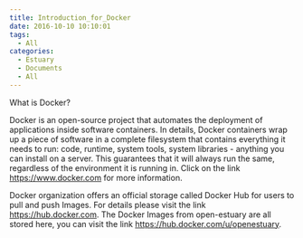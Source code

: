 ```yaml
---
title: Introduction_for_Docker
date: 2016-10-10 10:10:01
tags:
  - All
categories:
  - Estuary
  - Documents
  - All
---
```

What is Docker?

<!--more-->
Docker is an open-source project that automates the deployment of applications inside software containers. In details, Docker containers wrap up a piece of software in a complete filesystem that contains everything it needs to run: code, runtime, system tools, system libraries - anything you can install on a server. This guarantees that it will always run the same, regardless of the environment it is running in. Click on the link https://www.docker.com for more information.

Docker organization offers an official storage called Docker Hub for users to pull and push Images. For details please visit the link https://hub.docker.com. The Docker Images from open-estuary are all stored here, you can visit the link https://hub.docker.com/u/openestuary. 
